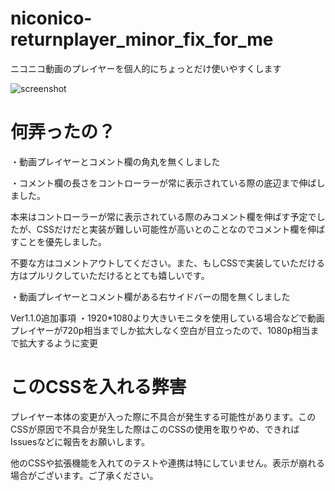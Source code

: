 # niconico-returnplayer_minor_fix_for_me
ニコニコ動画のプレイヤーを個人的にちょっとだけ使いやすくします

![screenshot](return_nico.png)

# 何弄ったの？
・動画プレイヤーとコメント欄の角丸を無くしました

・コメント欄の長さをコントローラーが常に表示されている際の底辺まで伸ばしました。

本来はコントローラーが常に表示されている際のみコメント欄を伸ばす予定でしたが、CSSだけだと実装が難しい可能性が高いとのことなのでコメント欄を伸ばすことを優先しました。

不要な方はコメントアウトしてください。また、もしCSSで実装していただける方はプルリクしていただけるととても嬉しいです。

・動画プレイヤーとコメント欄がある右サイドバーの間を無くしました

Ver1.1.0追加事項
・1920*1080より大きいモニタを使用している場合などで動画プレイヤーが720p相当までしか拡大しなく空白が目立ったので、1080p相当まで拡大するように変更

# このCSSを入れる弊害

プレイヤー本体の変更が入った際に不具合が発生する可能性があります。このCSSが原因で不具合が発生した際はこのCSSの使用を取りやめ、できればIssuesなどに報告をお願いします。

他のCSSや拡張機能を入れてのテストや連携は特にしていません。表示が崩れる場合がございます。ご了承ください。
